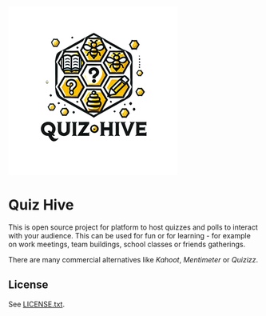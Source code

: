 ![Quiz Hive Logo](./docs/logo-sm.png)

# Quiz Hive

This is open source project for platform to host quizzes and polls to interact with your audience. This can be used for fun or for learning - for example on work meetings, team buildings, school classes or friends gatherings.

There are many commercial alternatives like _Kahoot_, _Mentimeter_ or _Quizizz_.

## License

See [LICENSE.txt](./LICENSE.txt).